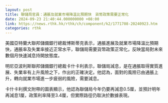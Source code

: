 ```yaml
---
layout: post
title: 聯儲局官員：通脹及就業市場降溫比預期快　貨幣政策需要正常化
date: 2024-09-23 21:40:44.000000000 +08:00
link: https://news.rthk.hk/rthk/ch/component/k2/1771708-20240923.htm
categories: rthk
---
```


美國亞特蘭大聯邦儲備銀行總裁博斯蒂克表示，通脹進展及就業市場降溫比預期快，通脹率及失業率接近正常水平，聯儲局需要貨幣政策正常化，反映當局對未來數個月快速減息持開放態度。

明尼亞波利斯聯邦儲備銀行總裁卡什卡利表示，聯儲局減息，是在通脹取得實質進展、失業率有上升風險之下，作出的正確決定。他認為，面對的風險已由通脹上升，轉向就業市場進一步疲弱的風險，需要減息。

卡什卡利撰文附帶的圖表顯示，他認為聯儲局今年仍要再減息0.5厘，並預計明年再減息1厘，政策利率降至3.4厘，但實際路徑仍取決於數據表現。
